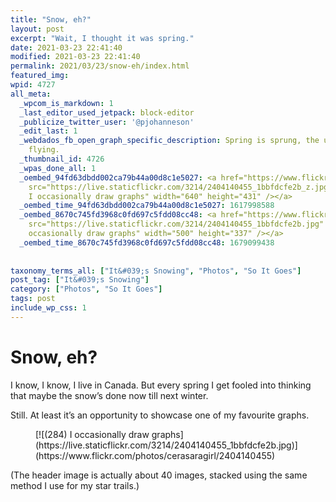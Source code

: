 ```yaml
---
title: "Snow, eh?"
layout: post
excerpt: "Wait, I thought it was spring."
date: 2021-03-23 22:41:40
modified: 2021-03-23 22:41:40
permalink: 2021/03/23/snow-eh/index.html
featured_img: 
wpid: 4727
all_meta: 
  _wpcom_is_markdown: 1
  _last_editor_used_jetpack: block-editor
  _publicize_twitter_user: '@pjohanneson'
  _edit_last: 1
  _webdados_fb_open_graph_specific_description: Spring is sprung, the uh, the snow is
    flying.
  _thumbnail_id: 4726
  _wpas_done_all: 1
  _oembed_94fd63dbdd002ca79b44a00d8c1e5027: <a href="https://www.flickr.com/photos/cerasaragirl/2404140455"><img
    src="https://live.staticflickr.com/3214/2404140455_1bbfdcfe2b_z.jpg" alt="(284)
    I occasionally draw graphs" width="640" height="431" /></a>
  _oembed_time_94fd63dbdd002ca79b44a00d8c1e5027: 1617998588
  _oembed_8670c745fd3968c0fd697c5fdd08cc48: <a href="https://www.flickr.com/photos/cerasaragirl/2404140455"><img
    src="https://live.staticflickr.com/3214/2404140455_1bbfdcfe2b.jpg" alt="(284) I
    occasionally draw graphs" width="500" height="337" /></a>
  _oembed_time_8670c745fd3968c0fd697c5fdd08cc48: 1679099438
  
  
taxonomy_terms_all: ["It&#039;s Snowing", "Photos", "So It Goes"]
post_tag: ["It&#039;s Snowing"]
category: ["Photos", "So It Goes"]
tags: post
include_wp_css: 1
---
```


# Snow, eh?

I know, I know, I live in Canada. But every spring I get fooled into thinking that maybe the snow’s done now till next winter.

Still. At least it’s an opportunity to showcase one of my favourite graphs.

<figure class="wp-block-embed is-type-photo is-provider-flickr wp-block-embed-flickr"><div class="wp-block-embed__wrapper">[![(284) I occasionally draw graphs](https://live.staticflickr.com/3214/2404140455_1bbfdcfe2b.jpg)](https://www.flickr.com/photos/cerasaragirl/2404140455)</div></figure>(The header image is actually about 40 images, stacked using the same method I use for my star trails.)